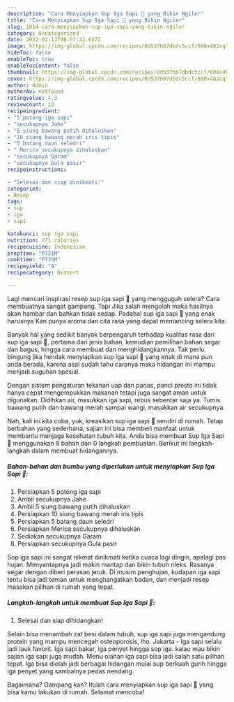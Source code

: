 ```yaml
---
description: "Cara Menyiapkan Sup Iga Sapi 🐄 yang Bikin Ngiler"
title: "Cara Menyiapkan Sup Iga Sapi 🐄 yang Bikin Ngiler"
slug: 1814-cara-menyiapkan-sup-iga-sapi-yang-bikin-ngiler
category: Uncategorized
date: 2022-03-13T00:57:23.637Z
image: https://img-global.cpcdn.com/recipes/0d537b67dbdc5ccf/680x482cq70/sup-iga-sapi-foto-resep-utama.jpg
hideToc: false
enableToc: true
enableTocContent: false
thumbnail: https://img-global.cpcdn.com/recipes/0d537b67dbdc5ccf/680x482cq70/sup-iga-sapi-foto-resep-utama.jpg
cover: https://img-global.cpcdn.com/recipes/0d537b67dbdc5ccf/680x482cq70/sup-iga-sapi-foto-resep-utama.jpg
author: Admin
authorAv: notfound
ratingvalue: 4.3
reviewcount: 12
recipeingredient:
- "5 potong iga sapi"
- "secukupnya Jahe"
- "5 siung bawang putih dihaluskan"
- "10 siung bawang merah iris tipis"
- "5 batang daun seledri"
- " Merica secukupnya dihaluskan"
- "secukupnya Garam"
- "secukupnya Gula pasir"
recipeinstructions:

- "Selesai dan siap dinikmati!"
categories:
- Resep
tags:
- sup
- iga
- sapi

katakunci: sup iga sapi 
nutrition: 271 calories
recipecuisine: Indonesian
preptime: "PT21M"
cooktime: "PT35M"
recipeyield: "4"
recipecategory: Dessert

---
```



Lagi mencari inspirasi resep sup iga sapi 🐄 yang menggugah selera? Cara membuatnya sangat gampang. Tapi Jika salah mengolah maka hasilnya akan hambar dan bahkan tidak sedap. Padahal sup iga sapi 🐄 yang enak harusnya Kan punya aroma dan cita rasa yang dapat memancing selera kita.


Banyak hal yang sedikit banyak berpengaruh terhadap kualitas rasa dari sup iga sapi 🐄, pertama dari jenis bahan, kemudian pemilihan bahan segar dan bagus, hingga cara membuat dan menghidangkannya. Tak perlu bingung jika hendak menyiapkan sup iga sapi 🐄 yang enak di mana pun anda berada, karena asal sudah tahu caranya maka hidangan ini mampu menjadi suguhan spesial.

Dengan sistem pengaturan tekanan uap dan panas, panci presto ini tidak hanya cepat mengempukkan makanan tetapi juga sangat aman untuk digunakan. Didihkan air, masukkan iga sapi, rebus sebentar saja ya. Tumis bawang putih dan bawang merah sampai wangi, masukkan air secukupnya.


Nah, kali ini kita coba, yuk, kreasikan sup iga sapi 🐄 sendiri di rumah. Tetap berbahan yang sederhana, sajian ini bisa memberi manfaat untuk membantu menjaga kesehatan tubuh kita. Anda bisa membuat Sup Iga Sapi 🐄 menggunakan 8 bahan dan 0 langkah pembuatan. Berikut ini langkah-langkah dalam membuat hidangannya.

<!--inarticleads1-->

##### Bahan-bahan dan bumbu yang diperlukan untuk menyiapkan Sup Iga Sapi 🐄:

1. Persiapkan 5 potong iga sapi
1. Ambil secukupnya Jahe
1. Ambil 5 siung bawang putih dihaluskan
1. Persiapkan 10 siung bawang merah iris tipis
1. Persiapkan 5 batang daun seledri
1. Persiapkan  Merica secukupnya dihaluskan
1. Sediakan secukupnya Garam
1. Persiapkan secukupnya Gula pasir


Sop iga sapi ini sangat nikmat dinikmati ketika cuaca lagi dingin, apalagi pas hujan. Menyantapnya jadi makin mantap dan bikin tubuh rileks. Rasanya segar dengan diberi perasan jeruk. Di musim penghujan, kudapan iga sapi tentu bisa jadi teman untuk menghangatkan badan, dan menjadi resep masakan pilihan di rumah yang tepat. 

<!--inarticleads2-->

##### Langkah-langkah untuk membuat Sup Iga Sapi 🐄:


1. Selesai dan siap dihidangkan!

Selain bisa menambah zat besi dalam tubuh, sup iga sapi juga mengandung protein yang mampu mencegah osteoporosis, lho. Jakarta - Iga sapi selalu jadi lauk favorit. Iga sapi bakar, iga penyet hingga sop iga. kalau mau bikin sajian iga sapi juga mudah. Menu olahan iga sapi bisa jadi salah satu pilihan tepat. Iga bisa diolah jadi berbagai hidangan mulai sup berkuah gurih hingga iga penyet yang sambalnya pedas nendang. 

Bagaimana? Gampang kan? Itulah cara menyiapkan sup iga sapi 🐄 yang bisa kamu lakukan di rumah. Selamat mencoba!
